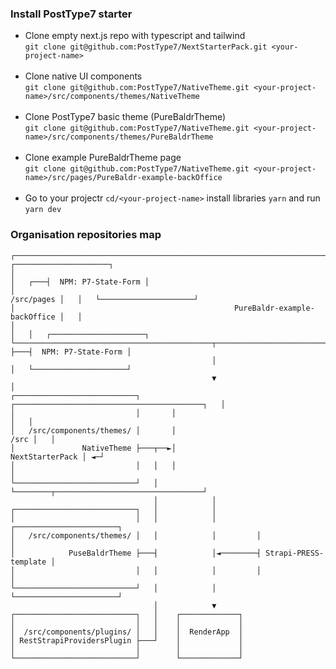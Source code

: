 ### Install PostType7 starter

- Clone empty next.js repo with typescript and tailwind<br/>
`git clone git@github.com:PostType7/NextStarterPack.git <your-project-name>`<br/><br/>
- Clone native UI components<br/>
`git clone git@github.com:PostType7/NativeTheme.git <your-project-name>/src/components/themes/NativeTheme`<br/><br/>
- Clone PostType7 basic theme (PureBaldrTheme)<br/>
`git clone git@github.com:PostType7/NativeTheme.git <your-project-name>/src/components/themes/PureBaldrTheme`<br/><br/>
- Clone example PureBaldrTheme page<br/>
`git clone git@github.com:PostType7/NativeTheme.git <your-project-name>/src/pages/PureBaldr-example-backOffice`<br/><br/>
- Go to your projectr `cd/<your-project-name>` install libraries `yarn` and run `yarn dev`<br/>


### Organisation repositories map

```
┌──────────────────────────────────────────────────────────────────────────────┐       ┌─────────────────────┐
│                                                                              │   ┌───┤  NPM: P7-State-Form │
│                                                                   /src/pages │   │   └─────────────────────┘
│                                                 PureBaldr-example-backOffice │   │
│                                                                              │   │   ┌─────────────────────┐
└────────────────────────────────────────────┬─────────────────────────────────┘   ├───┤  NPM: P7-State-Form │
                                             │                                     │   └─────────────────────┘
                                             ▼                                     │
┌───────────────────────────┐       ┌──────────────────────────────────────────┐   │
│                           │       │                                          │   │
│   /src/components/themes/ │       │                                     /src │   │
│               NativeTheme ├───┬──►│                          NextStarterPack │ ◄─┘
│                           │   │   │                                          │
└───────────────────────────┘   │   └────────┬─────────────────────────────────┘
                                │            │
┌───────────────────────────┐   │            │
│                           │   │            │         ┌───────────────────────┐
│   /src/components/themes/ │   │            │         │                       │
│            PuseBaldrTheme ├───┤            │◄────────┤ Strapi-PRESS-template │
│                           │   │            │         │                       │
└───────────────────────────┘   │            │         └───────────────────────┘
                                │            ▼
┌───────────────────────────┐   │    ┌─────────────┐
│                           │   │    │             │
│  /src/components/plugins/ │   │    │  RenderApp  │
│ RestStrapiProvidersPlugin ├───┘    │             │
│                           │        │             │
└───────────────────────────┘        └─────────────┘
```
